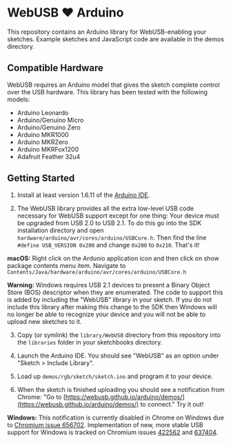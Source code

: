 WebUSB ❤ ️Arduino
================

This repository contains an Arduino library for WebUSB-enabling your sketches. Example sketches and JavaScript code are available in the demos directory.

Compatible Hardware
-------------------

WebUSB requires an Arduino model that gives the sketch complete control over the USB hardware. This library has been tested with the following models:

 * Arduino Leonardo
 * Arduino/Genuino Micro
 * Arduino/Genuino Zero
 * Arduino MKR1000
 * Arduino MKRZero
 * Arduino MKRFox1200
 * Adafruit Feather 32u4

Getting Started
---------------

1. Install at least version 1.6.11 of the [Arduino IDE](https://www.arduino.cc/en/Main/Software).

2. The WebUSB library provides all the extra low-level USB code necessary for WebUSB support except for one thing: Your device must be upgraded from USB 2.0 to USB 2.1. To do this go into the SDK installation directory and open `hardware/arduino/avr/cores/arduino/USBCore.h`. Then find the line `#define USB_VERSION 0x200` and change `0x200` to `0x210`. That's it!

  **macOS:** Right click on the Ardunio application icon and then click on show package contents menu item. Navigate to `Contents/Java/hardware/arduino/avr/cores/arduino/USBCore.h`
  
  **Warning:** Windows requires USB 2.1 devices to present a Binary Object Store (BOS) descriptor when they are enumerated. The code to support this is added by including the "WebUSB" library in your sketch. If you do not include this library after making this change to the SDK then Windows will no longer be able to recognize your device and you will not be able to upload new sketches to it.

3. Copy (or symlink) the `library/WebUSB` directory from this repository into the `libraries` folder in your sketchbooks directory.

4. Launch the Arduino IDE. You should see "WebUSB" as an option under "Sketch > Include Library".

5. Load up `demos/rgb/sketch/sketch.ino` and program it to your device.

6. When the sketch is finished uploading you should see a notification from Chrome: "Go to [https://webusb.github.io/arduino/demos/](https://webusb.github.io/arduino/demos/) to connect." Try it out!

  **Windows:** This notification is currently disabled in Chrome on Windows due to [Chromium issue 656702](https://crbug.com/656702). Implementation of new, more stable USB support for Windows is tracked on Chromium issues [422562](https://crbug.com/422562) and [637404](https://crbug.com/637404).
